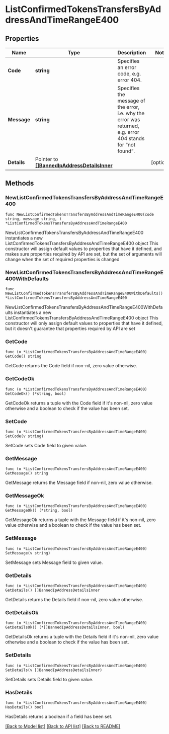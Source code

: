 # ListConfirmedTokensTransfersByAddressAndTimeRangeE400

## Properties

Name | Type | Description | Notes
------------ | ------------- | ------------- | -------------
**Code** | **string** | Specifies an error code, e.g. error 404. | 
**Message** | **string** | Specifies the message of the error, i.e. why the error was returned, e.g. error 404 stands for “not found”. | 
**Details** | Pointer to [**[]BannedIpAddressDetailsInner**](BannedIpAddressDetailsInner.md) |  | [optional] 

## Methods

### NewListConfirmedTokensTransfersByAddressAndTimeRangeE400

`func NewListConfirmedTokensTransfersByAddressAndTimeRangeE400(code string, message string, ) *ListConfirmedTokensTransfersByAddressAndTimeRangeE400`

NewListConfirmedTokensTransfersByAddressAndTimeRangeE400 instantiates a new ListConfirmedTokensTransfersByAddressAndTimeRangeE400 object
This constructor will assign default values to properties that have it defined,
and makes sure properties required by API are set, but the set of arguments
will change when the set of required properties is changed

### NewListConfirmedTokensTransfersByAddressAndTimeRangeE400WithDefaults

`func NewListConfirmedTokensTransfersByAddressAndTimeRangeE400WithDefaults() *ListConfirmedTokensTransfersByAddressAndTimeRangeE400`

NewListConfirmedTokensTransfersByAddressAndTimeRangeE400WithDefaults instantiates a new ListConfirmedTokensTransfersByAddressAndTimeRangeE400 object
This constructor will only assign default values to properties that have it defined,
but it doesn't guarantee that properties required by API are set

### GetCode

`func (o *ListConfirmedTokensTransfersByAddressAndTimeRangeE400) GetCode() string`

GetCode returns the Code field if non-nil, zero value otherwise.

### GetCodeOk

`func (o *ListConfirmedTokensTransfersByAddressAndTimeRangeE400) GetCodeOk() (*string, bool)`

GetCodeOk returns a tuple with the Code field if it's non-nil, zero value otherwise
and a boolean to check if the value has been set.

### SetCode

`func (o *ListConfirmedTokensTransfersByAddressAndTimeRangeE400) SetCode(v string)`

SetCode sets Code field to given value.


### GetMessage

`func (o *ListConfirmedTokensTransfersByAddressAndTimeRangeE400) GetMessage() string`

GetMessage returns the Message field if non-nil, zero value otherwise.

### GetMessageOk

`func (o *ListConfirmedTokensTransfersByAddressAndTimeRangeE400) GetMessageOk() (*string, bool)`

GetMessageOk returns a tuple with the Message field if it's non-nil, zero value otherwise
and a boolean to check if the value has been set.

### SetMessage

`func (o *ListConfirmedTokensTransfersByAddressAndTimeRangeE400) SetMessage(v string)`

SetMessage sets Message field to given value.


### GetDetails

`func (o *ListConfirmedTokensTransfersByAddressAndTimeRangeE400) GetDetails() []BannedIpAddressDetailsInner`

GetDetails returns the Details field if non-nil, zero value otherwise.

### GetDetailsOk

`func (o *ListConfirmedTokensTransfersByAddressAndTimeRangeE400) GetDetailsOk() (*[]BannedIpAddressDetailsInner, bool)`

GetDetailsOk returns a tuple with the Details field if it's non-nil, zero value otherwise
and a boolean to check if the value has been set.

### SetDetails

`func (o *ListConfirmedTokensTransfersByAddressAndTimeRangeE400) SetDetails(v []BannedIpAddressDetailsInner)`

SetDetails sets Details field to given value.

### HasDetails

`func (o *ListConfirmedTokensTransfersByAddressAndTimeRangeE400) HasDetails() bool`

HasDetails returns a boolean if a field has been set.


[[Back to Model list]](../README.md#documentation-for-models) [[Back to API list]](../README.md#documentation-for-api-endpoints) [[Back to README]](../README.md)


